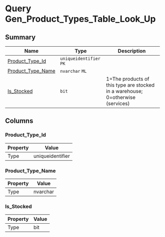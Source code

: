 # Query Gen_Product_Types_Table_Look_Up


## Summary

| Name | Type | Description |
| - | - | --- |
|[Product_Type_Id](#product_type_id)|`uniqueidentifier` `PK`||
|[Product_Type_Name](#product_type_name)|`nvarchar` `ML`||
|[Is_Stocked](#is_stocked)|`bit` |1=The products of this type are stocked in a warehouse; 0=otherwise (services)|

## Columns

### Product_Type_Id

| Property | Value |
| - | - |
|Type|uniqueidentifier|

### Product_Type_Name

| Property | Value |
| - | - |
|Type|nvarchar|

### Is_Stocked

| Property | Value |
| - | - |
|Type|bit|


